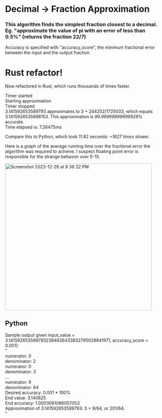 # Decimal -> Fraction Approximation

### This algorithm finds the simplest fraction closest to a decimal. Eg. "approximate the value of pi with an error of less than 0.5%" (returns the fraction 22/7)

Accuracy is specified with "accuracy_score", the minimum fractional error
between the input and the output fraction.    

# Rust refactor!
Now refactored in Rust, which runs thousands of times faster.

Timer started    
Starting approximation    
Timer stopped    
3.141592653589793 approximates to 3 + 244252/1725033, which equals 3.1415926535898153. This approximation is *99.99999999999929%* accurate.    
Time elapsed is: 7.26475ms    

Compare this to Python, which took 11.82 seconds: *~1627 times slower.*

Here is a graph of the average running time over the fractional error the algorithm was required to achieve. I suspect floating point error is responsible for the strange behavior over E-15.    

<img width="477" alt="Screenshot 2023-12-26 at 9 36 22 PM" src="https://github.com/GageHoweTamu/decimal-fraction-approximator/assets/116420022/24e9aec8-0cb8-4a24-8b2e-e388919f2bb2">

## Python

Sample output given input_value = 3.1415926535897932384626433832795028841971, accuracy_score = 0.001):    
"    
numerator:  0    
denominator:  2    
numerator:  0    
denominator:  3        
...    
numerator:  9    
denominator:  64    
Desired accuracy: 0.001 * 100%    
End value: 3.140625    
End accuracy: 1.0003081086057053    
Approximation of 3.141592653589793: 3 + 9/64, or 201/64.    
"
